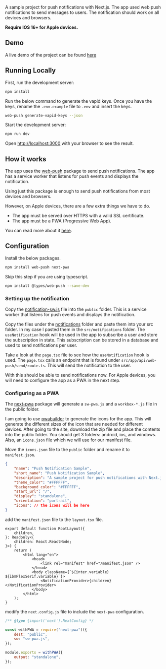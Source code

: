 A sample project for push notifications with Next.js. The app used web push notifications to send messages to users. The
notification should work on all devices and browsers.

**Require IOS 16+ for Apple devices.**

## Demo

A live demo of the project can be found [here](https://push-notification.davidrandoll.com/)

## Running Locally

First, run the development server:

```bash
npm install
```

Run the below command to generate the vapid keys. Once you have the keys, rename the `.env.example` file to `.env` and
insert the keys.

```bash
web-push generate-vapid-keys --json
```

Start the development server:

```bash
npm run dev
```

Open [http://localhost:3000](http://localhost:3000) with your browser to see the result.

## How it works

The app uses the [web-push](https://www.npmjs.com/package/web-push) package to send push notifications. The app has a
service worker that listens for push events and displays the notification.

Using just this package is enough to send push notifications from most devices and browsers.

However, on Apple devices, there are a few extra things we have to do.

-   The app must be served over HTTPS with a valid SSL certificate.
-   The app must be a PWA (Progressive Web App).

You can read more about it [here](https://developer.apple.com/documentation/usernotifications/sending-web-push-notifications-in-web-apps-and-browsers).

## Configuration

Install the below packages.

```bash
npm install web-push next-pwa
```

Skip this step if you are using typescript.

```bash
npm install @types/web-push --save-dev
```

### Setting up the notification

Copy the [notification-sw.js](https://github.com/david-randoll/push-notification-nextjs/blob/main/public/notification-sw.js) file into the `public` folder. This is a service worker that listens for push events and displays the notification.

Copy the files under the [notifications](https://github.com/david-randoll/push-notification-nextjs/tree/main/src/notifications) folder and paste them into your src folder. In my case I pasted them in the
`src/notifications` folder. The `useNotification` hook will be used in the app to subscribe a user and store the
subscription in state. This subscription can be stored in a database and used to send notifications per user.

Take a look at the `page.tsx` file to see how the `useNotification` hook is used. The `page.tsx` calls an endpoint that is found under `src/app/api/web-push/send/route.ts`. This will send the notification to the user.

With this should be able to send notifications now. For Apple devices, you will need to configure the app as a PWA in the next step.

### Configuring as a PWA

The [next-pwa](https://www.npmjs.com/package/next-pwa) package will generate a `sw-pwa.js` and a `workbox-*.js` file in
the public folder.

I am going to use [pwabuilder](https://www.pwabuilder.com/imageGenerator) to generate the icons for the app. This will generate the different sizes of the icon that are needed for different devices. After going to the site, download the zip file and place the contents into the public folder. You should get 3 folders: android, ios, and windows. Also, an `icons.json` file which we will use for our manifest file.

Move the `icons.json` file to the `public` folder and rename it to `manifest.json`.

```json
{
    "name": "Push Notification Sample",
    "short_name": "Push Notification Sample",
    "description": "A sample project for push notifications with Next.js",
    "theme_color": "#FFFFFF",
    "background_color": "#FFFFFF",
    "start_url": "/",
    "display": "standalone",
    "orientation": "portrait",
    "icons": // the icons will be here
}
```

add the `manifest.json` file to the `layout.tsx` file.

```tsx
export default function RootLayout({
    children,
}: Readonly<{
    children: React.ReactNode;
}>) {
    return (
        <html lang="en">
            <head>
                <link rel="manifest" href="/manifest.json" />
            </head>
            <body className={`${inter.variable} ${ibmPlexSerif.variable}`}>
                <NotificationProvider>{children}</NotificationProvider>
            </body>
        </html>
    );
}
```

modify the `next.config.js` file to include the `next-pwa` configuration.

```javascript
/** @type {import('next').NextConfig} */

const withPWA = require("next-pwa")({
    dest: "public",
    sw: "sw-pwa.js",
});

module.exports = withPWA({
    output: "standalone",
});
```